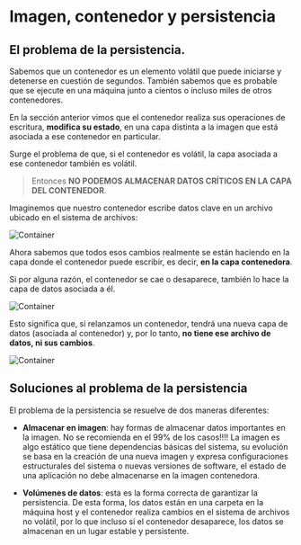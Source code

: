 # Imagen, contenedor y persistencia

## El problema de la persistencia.

Sabemos que un contenedor es un elemento volátil que puede iniciarse y detenerse en cuestión de segundos. También sabemos que es probable que se ejecute en una máquina junto a cientos o incluso miles de otros contenedores.

En la sección anterior vimos que el contenedor realiza sus operaciones de escritura, **modifica su estado**, en una capa distinta a la imagen que está asociada a ese contenedor en particular.

Surge el problema de que, si el contenedor es volátil, la capa asociada a ese contenedor también es volátil.

> Entonces **NO PODEMOS ALMACENAR DATOS CRÍTICOS EN LA CAPA DEL CONTENEDOR**.

Imaginemos que nuestro contenedor escribe datos clave en un archivo ubicado en el sistema de archivos:

![Container](./../_media/03_xestion_de_imaxes_e_contedores/container_escribe_datos.png)

Ahora sabemos que todos esos cambios realmente se están haciendo en la capa donde el contenedor puede escribir, es decir, **en la capa contenedora**.

Si por alguna razón, el contenedor se cae o desaparece, también lo hace la capa de datos asociada a él.

![Container](./../_media/03_xestion_de_imaxes_e_contedores/container_escribe_datos_desaparece.png)

Esto significa que, si relanzamos un contenedor, tendrá una nueva capa de datos (asociada al contenedor) y, por lo tanto, **no tiene ese archivo de datos, ni sus cambios**.

![Container](./../_media/03_xestion_de_imaxes_e_contedores/container_escritura_datos_error.png)

## Soluciones al problema de la persistencia

El problema de la persistencia se resuelve de dos maneras diferentes:

- **Almacenar en imagen**: hay formas de almacenar datos importantes en la imagen. No se recomienda en el 99% de los casos!!!! La imagen es algo estático que tiene dependencias básicas del sistema, su evolución se basa en la creación de una nueva imagen y expresa configuraciones estructurales del sistema o nuevas versiones de software, el estado de una aplicación no debe almacenarse en la imagen contenedora.

- **Volúmenes de datos**: esta es la forma correcta de garantizar la persistencia. De esta forma, los datos están en una carpeta en la máquina host y el contenedor realiza cambios en el sistema de archivos no volátil, por lo que incluso si el contenedor desaparece, los datos se almacenan en un lugar estable y persistente.
